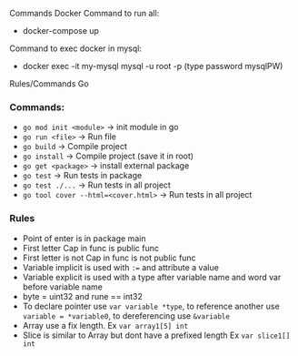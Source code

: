 Commands Docker
Command to run all:
- docker-compose up

Command to exec docker in mysql:
- docker exec -it my-mysql mysql -u root -p 
    (type password mysqlPW)



Rules/Commands Go

### Commands:
 - `go mod init <module>` -> init module in go
 - `go run <file>` -> Run file
 - `go build` -> Compile project
 - `go install` -> Compile project (save it in root)
 - `go get <package>` -> install external package
 - `go test` -> Run tests in package
 - `go test ./...` -> Run tests in all project
 - `go tool cover --html=<cover.html>` -> Run tests in all project

### Rules
- Point of enter is in package main
- First letter Cap in func is public func
- First letter is not Cap in func is not public func
- Variable implicit is used with `:=` and attribute a value
- Variable explicit is used with a type after variable name and word var before variable name
- byte = uint32 and rune == int32
- To declare pointer use `var variable *type`, to reference another use `variable = *variable0`, to dereferencing use `&variable`
- Array use a fix length. Ex `var array1[5] int`
- Slice is similar to Array but dont have a prefixed length Ex `var slice1[] int`
